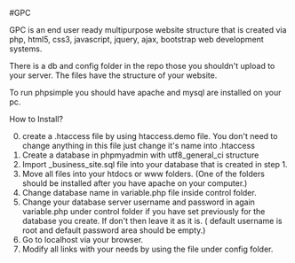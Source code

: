 #GPC

GPC is an end user ready multipurpose website structure that is created via php, html5, css3, javascript, jquery, ajax, bootstrap web development systems.

There is a db and config folder in the repo those you shouldn't upload to your server. The files have the structure of your website.

To run phpsimple you should have apache and mysql are installed on your pc. 

How to Install?

0. create a .htaccess file by using htaccess.demo file. You don't need to change anything in this file just change it's name into .htaccess
1. Create a database in phpmyadmin with utf8_general_ci structure
2. Import _business_site.sql file into your database that is created in step 1.
3. Move all files into your htdocs or www folders. (One of the folders should be installed after you have apache on your computer.)
4. Change database name in variable.php file inside control folder.
5. Change your database server username and password in again variable.php under control folder if you have set previously for the database you create. If don't then leave it as it is. ( default username is root and default password area should be empty.)
6. Go to localhost via your browser.
7. Modify all links with your needs by using the file under config folder.

